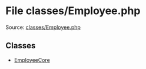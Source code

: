 File classes/Employee.php
=========

Source: [classes/Employee.php](https://github.com/PrestaShop/PrestaShop/blob/1.5.0.13/classes/Employee.php)


Classes
-------

* [EmployeeCore](class.EmployeeCore.md)

